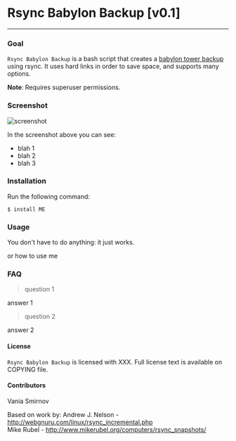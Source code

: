 # Rsync Babylon Backup [v0.1]
***

### Goal ###  

`Rsync Babylon Backup` is a bash script that creates a [babylon tower backup](http://en.wikipedia.org/wiki/Backup_rotation_scheme#Grandfather-father-son) using 
rsync. It uses hard links in order to save space, and supports many options.


**Note**: Requires superuser permissions.

### Screenshot

![screenshot]()

In the screenshot above you can see:

* blah 1
* blah 2
* blah 3


### Installation

Run the following command:

    $ install ME

### Usage

You don't have to do anything: it just works.

or how to use me


### FAQ

> question 1

answer 1

> question 2

answer 2


#### License

`Rsync Babylon Backup` is licensed with XXX. Full license text is
available on COPYING file.

#### Contributors
Vania Smirnov

Based on work by:
Andrew J. Nelson - http://webgnuru.com/linux/rsync_incremental.php  
Mike Rubel - http://www.mikerubel.org/computers/rsync_snapshots/  


